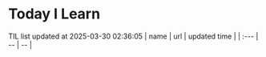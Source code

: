 # Today I Learn 
TIL list updated at 2025-03-30 02:36:05
| name | url | updated time |
| :--- | -- | -- |
